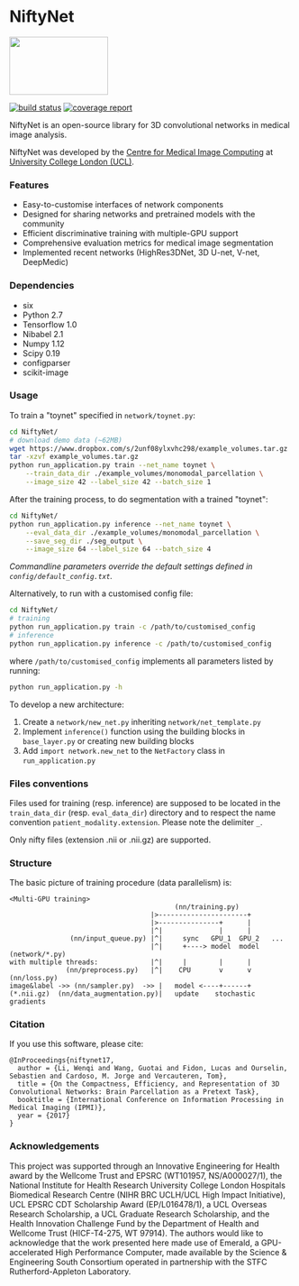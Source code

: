 # NiftyNet
<img src="https://cmiclab.cs.ucl.ac.uk/CMIC/NiftyNet/raw/master/niftynet-logo.png" width="175" height="103">

[![build status](https://cmiclab.cs.ucl.ac.uk/CMIC/NiftyNet/badges/master/build.svg)](https://cmiclab.cs.ucl.ac.uk/CMIC/NiftyNet/commits/master)
[![coverage report](https://cmiclab.cs.ucl.ac.uk/CMIC/NiftyNet/badges/master/coverage.svg)](https://cmiclab.cs.ucl.ac.uk/CMIC/NiftyNet/commits/master)

NiftyNet is an open-source library for 3D convolutional networks in medical image analysis.

NiftyNet was developed by the [Centre for Medical Image Computing][cmic] at
[University College London (UCL)][ucl].

### Features
* Easy-to-customise interfaces of network components
* Designed for sharing networks and pretrained models with the community
* Efficient discriminative training with multiple-GPU support
* Comprehensive evaluation metrics for medical image segmentation
* Implemented recent networks (HighRes3DNet, 3D U-net, V-net, DeepMedic)


### Dependencies
* six
* Python 2.7
* Tensorflow 1.0
* Nibabel 2.1
* Numpy 1.12
* Scipy 0.19
* configparser
* scikit-image


### Usage
To train a "toynet" specified in `network/toynet.py`:
``` sh
cd NiftyNet/
# download demo data (~62MB)
wget https://www.dropbox.com/s/2unf08ylxvhc298/example_volumes.tar.gz
tar -xzvf example_volumes.tar.gz
python run_application.py train --net_name toynet \
    --train_data_dir ./example_volumes/monomodal_parcellation \
    --image_size 42 --label_size 42 --batch_size 1
```
After the training process, to do segmentation with a trained "toynet":
``` sh
cd NiftyNet/
python run_application.py inference --net_name toynet \
    --eval_data_dir ./example_volumes/monomodal_parcellation \
    --save_seg_dir ./seg_output \
    --image_size 64 --label_size 64 --batch_size 4
```
*Commandline parameters override the default settings defined in `config/default_config.txt`.*

Alternatively, to run with a customised config file:
``` sh
cd NiftyNet/
# training
python run_application.py train -c /path/to/customised_config
# inference
python run_application.py inference -c /path/to/customised_config
```
where `/path/to/customised_config` implements all parameters listed by running:
```sh
python run_application.py -h
```

To develop a new architecture:
1. Create a `network/new_net.py` inheriting `network/net_template.py`
1. Implement `inference()` function using the building blocks in `base_layer.py` or creating new building blocks
1. Add `import network.new_net` to the `NetFactory` class in `run_application.py`

### Files conventions
Files used for training (resp. inference) are supposed to be located in the `train_data_dir`
(resp. `eval_data_dir`) directory and to respect the name convention `patient_modality.extension`.
Please note the delimiter `_`.

Only nifty files (extension .nii or .nii.gz) are supported.

### Structure
The basic picture of training procedure (data parallelism) is:
```
<Multi-GPU training>
                                         (nn/training.py)
                                   |>----------------------+
                                   |>---------------+      |
                                   |^|              |      |
               (nn/input_queue.py) |^|     sync   GPU_1  GPU_2   ...
                                   |^|     +----> model  model (network/*.py)
with multiple threads:             |^|     |        |      |
              (nn/preprocess.py)   |^|    CPU       v      v (nn/loss.py)
image&label ->> (nn/sampler.py)  ->> |   model <----+------+
(*.nii.gz)  (nn/data_augmentation.py)|   update    stochastic gradients
```

### Citation
If you use this software, please cite:
```
@InProceedings{niftynet17,
  author = {Li, Wenqi and Wang, Guotai and Fidon, Lucas and Ourselin, Sebastien and Cardoso, M. Jorge and Vercauteren, Tom},
  title = {On the Compactness, Efficiency, and Representation of 3D Convolutional Networks: Brain Parcellation as a Pretext Task},
  booktitle = {International Conference on Information Processing in Medical Imaging (IPMI)},
  year = {2017}
}
```


### Acknowledgements
This project was supported through an Innovative Engineering for Health award by
the Wellcome Trust and EPSRC (WT101957, NS/A000027/1), the National Institute
for Health Research University College London Hospitals Biomedical Research
Centre (NIHR BRC UCLH/UCL High Impact Initiative), UCL EPSRC CDT Scholarship
Award (EP/L016478/1), a UCL Overseas Research Scholarship, a UCL Graduate
Research Scholarship, and the Health Innovation Challenge Fund by the
Department of Health and Wellcome Trust (HICF-T4-275, WT 97914). The authors
would like to acknowledge that the work presented here made use of Emerald, a
GPU-accelerated High Performance Computer, made available by the Science &
Engineering South Consortium operated in partnership with the STFC
Rutherford-Appleton Laboratory.

[cmic]: http://cmic.cs.ucl.ac.uk
[ucl]: http://www.ucl.ac.uk
